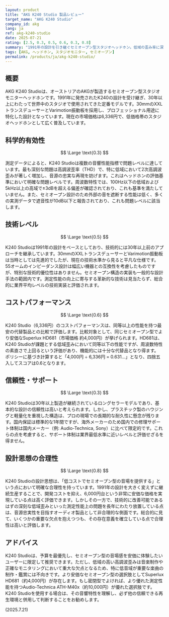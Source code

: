 ```yaml
---
layout: product
title: "AKG K240 Studio 製品レビュー"
target_name: "AKG K240 Studio"
company_id: akg
lang: ja
ref: akg-k240-studio
date: 2025-07-21
rating: [2.5, 0.3, 0.5, 0.6, 0.3, 0.8]
summary: "1991年の設計を引き継ぐセミオープン型スタジオヘッドホン。低域の歪み率に深刻な課題を抱えるが、安価なセミオープン型としての存在価値を持つ。"
tags: [AKG, ヘッドホン, スタジオモニター, セミオープン]
permalink: /products/ja/akg-k240-studio/
---
```


## 概要

AKG K240 Studioは、オーストリアのAKGが製造するセミオープン型スタジオモニターヘッドホンです。1991年に発売されたK240の設計を受け継ぎ、30年以上にわたって世界中のスタジオで使用されてきた定番モデルです。30mmのXXLトランスデューサーとVarimotion振動板を採用し、プロフェッショナル用途に特化した設計となっています。現在の市場価格は6,336円で、低価格帯のスタジオヘッドホンとして広く普及しています。

## 科学的有効性

$$ \Large \text{0.3} $$

測定データによると、K240 Studioは複数の音響性能指標で問題レベルに達しています。最も深刻な問題は高調波歪率（THD）で、特に低域において2次高調波歪みが著しく増加し、音源の忠実な再現を妨げます。これはヘッドホンの評価基準において明確な問題レベルです。周波数特性では、100Hz以下の低域および5kHz以上の高域で±3dBを超える偏差が確認されており、これも基準を満たしていません。また、セミオープン設計のため外部の音を遮断する性能は低く、多くの実測データで遮音性が10dB以下と報告されており、これも問題レベルに該当します。

## 技術レベル

$$ \Large \text{0.5} $$

K240 Studioは1991年の設計をベースとしており、技術的には30年以上前のアプローチを継承しています。30mmのXXLトランスデューサーとVarimotion振動板は当時としては先進的でしたが、現在の技術水準から見ると平凡な仕様です。55オームのインピーダンス設計は幅広い機器との互換性を考慮したものですが、特別な技術的優位性はありません。セミオープン構造の実装も一般的な設計手法の範囲内です。測定性能の向上に寄与する革新的な技術は見当たらず、総合的に業界平均レベルの技術実装と評価されます。

## コストパフォーマンス

$$ \Large \text{0.6} $$

K240 Studio（6,336円）のコストパフォーマンスは、同等以上の性能を持つ最安の代替製品との比較で評価します。比較対象として、同じセミオープン型でより安価なSuperlux HD681（市場価格 約4,000円）が挙げられます。HD681は、K240 Studioが課題とする低域歪みにおいて同等以下の性能ですが、周波数特性の素直さで上回るという評価があり、機能的には十分な代替品となり得ます。
ポリシーに基づき計算すると「4,000円 ÷ 6,336円 = 0.631...」となり、四捨五入してスコアは0.6となります。

## 信頼性・サポート

$$ \Large \text{0.3} $$

K240 Studioは30年以上製造が継続されているロングセラーモデルであり、基本的な設計の信頼性は高いと考えられます。しかし、プラスチック製のハウジングと軽量化を重視した構造は、プロの現場での長期的な耐久性に懸念が残ります。国内保証は標準的な1年間ですが、海外メーカーのため国内での修理サポート体制は国内メーカー（例: Audio-Technica, Sony）に比べて限定的です。これらの点を考慮すると、サポート体制は業界最低水準に近いレベルと評価せざるを得ません。

## 設計思想の合理性

$$ \Large \text{0.8} $$

K240 Studioの設計思想は、「低コストでセミオープン型の音場を提供する」という点において明確な合理性を持っています。1991年の設計を大きく変えずに継続生産することで、開発コストを抑え、6,000円台という非常に安価な価格を実現している点は高く評価できます。しかしその一方で、技術的に改善可能であるはずの深刻な低域歪みといった測定性能上の問題を長年にわたり放置している点は、音源忠実性を目指すオーディオ製品として非合理的な側面です。総合的に見て、いくつかの重要な欠点を抱えつつも、その存在意義を確立している点で合理性は高いと評価します。

## アドバイス

K240 Studioは、予算を最優先し、セミオープン型の音場感を安価に体験したいユーザーに限定して推奨できます。ただし、低域の高い高調波歪みは音楽制作や正確なモニタリングにおいて重大な欠点となるため、特に低音域が重要な楽曲の制作・鑑賞には不向きです。より安価なセミオープン型の選択肢としてSuperlux HD681（約4,000円）が存在します。もし密閉型でよければ、より優れた測定性能を持つAudio-Technica ATH-M40x（約10,000円）が優れた選択肢です。K240 Studioを使用する場合は、その音響特性を理解し、必ず他の信頼できる再生環境と併用して判断することをお勧めします。

(2025.7.21)
